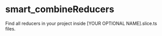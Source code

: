 # smart_combineReducers
Find all reducers in your project inside [YOUR OPTIONAL NAME].slice.ts files.
